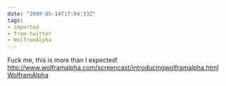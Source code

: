 ```yaml
---
date: "2009-05-14T17:04:33Z"
tags:
- imported
- from-twitter
- WolframAlpha
---
```

Fuck me, this is more than I expected\! http://www.wolframalpha.com/screencast/introducingwolframalpha.html [WolframAlpha](/tags/WolframAlpha)

